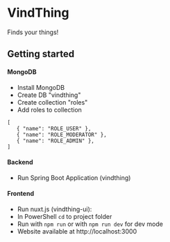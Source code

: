# VindThing
Finds your things!

## Getting started
#### MongoDB
- Install MongoDB
- Create DB "vindthing"
- Create collection "roles"
- Add roles to collection
```
[
   { "name": "ROLE_USER" },
   { "name": "ROLE_MODERATOR" },
   { "name": "ROLE_ADMIN" },
]
```

#### Backend
- Run Spring Boot Application (vindthing)

#### Frontend
- Run nuxt.js (vindthing-ui):
- In PowerShell ```cd``` to project folder
- Run with ```npm run``` or with ```npm run dev``` for dev mode
- Website available at http://localhost:3000

